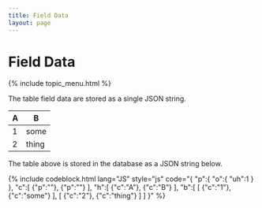 ```yaml
---
title: Field Data
layout: page
---
```


<h1>Field Data</h1>

{% include topic_menu.html %}

The table field data are stored as a single JSON string.

<table>
	<thead>
		<th>A</th>
		<th>B</th>
	</thead>
	<tbody>
		<tr>
			<td>1</td>
			<td>some</td>
		</tr>
		<tr>
			<td>2</td>
			<td>thing</td>
		</tr>
	</tbody>
</table>

The table above is stored in the database as a JSON string below.

{% include codeblock.html
lang="JS"
style="js"
code="{
	\"p\":{
		\"o\":{
			\"uh\":1
		}
	},
	\"c\":[
		{\"p\":\"\"},
		{\"p\":\"\"}
	],
	\"h\":[
		{\"c\":\"A\"},
		{\"c\":\"B\"}
	],
	\"b\":[
		[
			{\"c\":\"1\"},
			{\"c\":\"some\"}
		],
		[
			{\"c\":\"2\"},
			{\"c\":\"thing\"}
		]
	]
}"
%}
